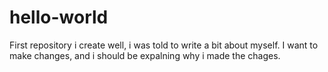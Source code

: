 # hello-world
First repository i create 
well, i was told to write a bit about myself. 
I want to make changes, and i should be expalning why i made the chages. 
